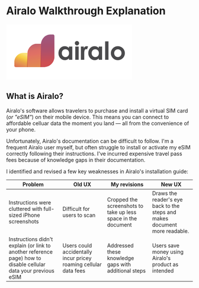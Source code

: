 
# Airalo Walkthrough Explanation

![Airalo logo](writing_samples/Airalo_software/airalo.png)

## What is Airalo?

Airalo's software allows travelers to purchase and install a virtual SIM card (*or "eSIM"*) on their mobile device. This means you can connect to affordable celluar data the moment you land — all from the convenience of your phone.

Unfortunately, Airalo's documentation can be difficult to follow. I'm a frequent Airalo user myself, but often struggle to install or activate my eSIM correctly following their instructions. I've incurred expensive travel pass fees because of knowledge gaps in their documentation.

I identified and revised a few key weaknesses in Airalo's installation guide:

| **Problem** | **Old UX** | **My revisions** | **New UX** |
|-------------|------------|------------------|------------|
| Instructions were cluttered with full-sized iPhone screenshots | Difficult for users to scan | Cropped the screenshots to take up less space in the document | Draws the reader's eye back to the steps and makes document more readable.|
| Instructions didn't explain (or link to another reference page) how to disable cellular data your previous eSIM | Users could accidentally incur pricey roaming cellular data fees | Addressed these knowledge gaps with additional steps | Users save money using Airalo's product as intended |

